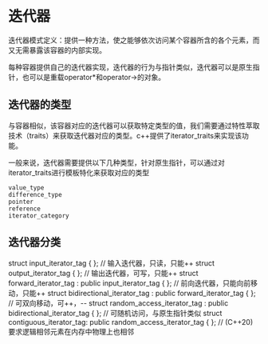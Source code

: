 # 迭代器

迭代器模式定义：提供一种方法，使之能够依次访问某个容器所含的各个元素，而又无需暴露该容器的内部实现。

每种容器提供自己的迭代器实现，迭代器的行为与指针类似，迭代器可以是原生指针，也可以是重载operator*和operator->的对象。

## 迭代器的类型

与容器相似，该容器对应的迭代器可以获取特定类型的值，我们需要通过特性萃取技术（traits）来获取迭代器对应的类型。c++提供了iterator_traits来实现该功能。

一般来说，迭代器需要提供以下几种类型，针对原生指针，可以通过对iterator_traits进行模板特化来获取对应的类型
```
value_type
difference_type
pointer
reference
iterator_category
```

## 迭代器分类

struct input_iterator_tag { }; // 输入迭代器，只读，只能++
struct output_iterator_tag { }; // 输出迭代器，可写，只能++
struct forward_iterator_tag : public input_iterator_tag { }; // 前向迭代器，只能向前移动，只能++
struct bidirectional_iterator_tag : public forward_iterator_tag { }; // 可双向移动，可++，--
struct random_access_iterator_tag : public bidirectional_iterator_tag { }; // 可随机访问，与原生指针类似
struct contiguous_iterator_tag: public random_access_iterator_tag { }; //  (C++20) 要求逻辑相邻元素在内存中物理上也相邻

